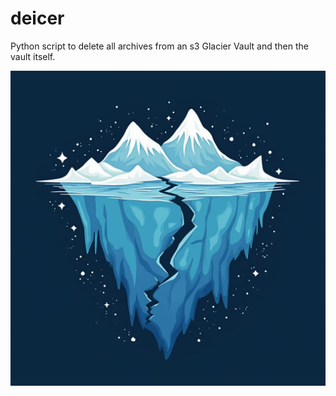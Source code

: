 # deicer

Python script to delete all archives from an s3 Glacier Vault and then
the vault itself.

![an image showing a cartoon version of a glacier splitting and melting.](https://github.com/rossja/deicer/blob/main/docs/img/logo.jpg)
